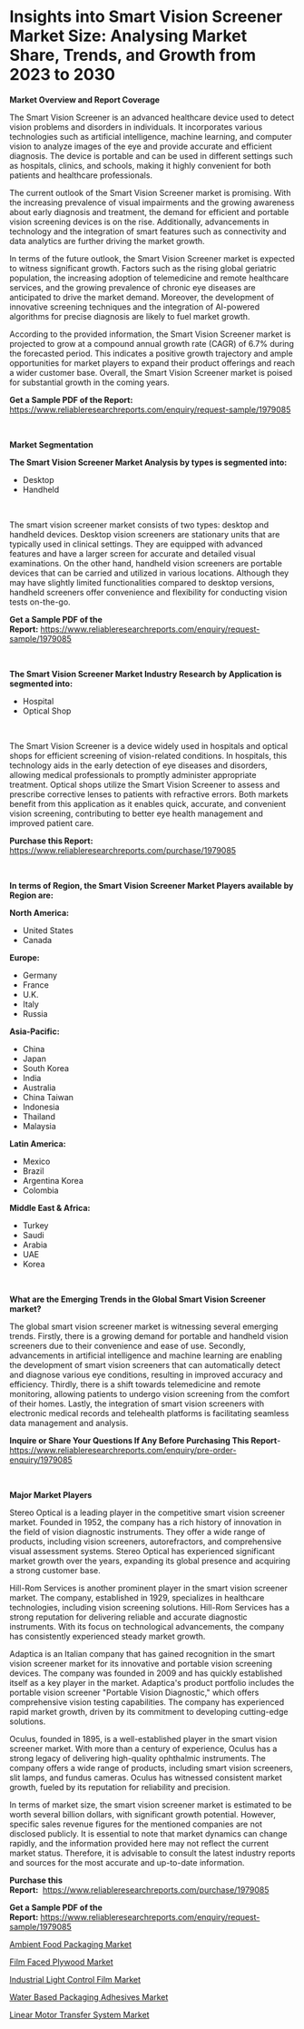 <p><h1>Insights into Smart Vision Screener Market Size: Analysing Market Share, Trends, and Growth from 2023 to 2030</h1></p><p><strong>Market Overview and Report Coverage</strong></p>
<p><p>The Smart Vision Screener is an advanced healthcare device used to detect vision problems and disorders in individuals. It incorporates various technologies such as artificial intelligence, machine learning, and computer vision to analyze images of the eye and provide accurate and efficient diagnosis. The device is portable and can be used in different settings such as hospitals, clinics, and schools, making it highly convenient for both patients and healthcare professionals.</p><p>The current outlook of the Smart Vision Screener market is promising. With the increasing prevalence of visual impairments and the growing awareness about early diagnosis and treatment, the demand for efficient and portable vision screening devices is on the rise. Additionally, advancements in technology and the integration of smart features such as connectivity and data analytics are further driving the market growth.</p><p>In terms of the future outlook, the Smart Vision Screener market is expected to witness significant growth. Factors such as the rising global geriatric population, the increasing adoption of telemedicine and remote healthcare services, and the growing prevalence of chronic eye diseases are anticipated to drive the market demand. Moreover, the development of innovative screening techniques and the integration of AI-powered algorithms for precise diagnosis are likely to fuel market growth.</p><p>According to the provided information, the Smart Vision Screener market is projected to grow at a compound annual growth rate (CAGR) of 6.7% during the forecasted period. This indicates a positive growth trajectory and ample opportunities for market players to expand their product offerings and reach a wider customer base. Overall, the Smart Vision Screener market is poised for substantial growth in the coming years.</p></p>
<p><strong>Get a Sample PDF of the Report:</strong> <a href="https://www.reliableresearchreports.com/enquiry/request-sample/1979085">https://www.reliableresearchreports.com/enquiry/request-sample/1979085</a></p>
<p>&nbsp;</p>
<p><strong>Market Segmentation</strong></p>
<p><strong>The Smart Vision Screener Market Analysis by types is segmented into:</strong></p>
<p><ul><li>Desktop</li><li>Handheld</li></ul></p>
<p>&nbsp;</p>
<p><p>The smart vision screener market consists of two types: desktop and handheld devices. Desktop vision screeners are stationary units that are typically used in clinical settings. They are equipped with advanced features and have a larger screen for accurate and detailed visual examinations. On the other hand, handheld vision screeners are portable devices that can be carried and utilized in various locations. Although they may have slightly limited functionalities compared to desktop versions, handheld screeners offer convenience and flexibility for conducting vision tests on-the-go.</p></p>
<p><strong>Get a Sample PDF of the Report:</strong>&nbsp;<a href="https://www.reliableresearchreports.com/enquiry/request-sample/1979085">https://www.reliableresearchreports.com/enquiry/request-sample/1979085</a></p>
<p>&nbsp;</p>
<p><strong>The Smart Vision Screener Market Industry Research by Application is segmented into:</strong></p>
<p><ul><li>Hospital</li><li>Optical Shop</li></ul></p>
<p>&nbsp;</p>
<p><p>The Smart Vision Screener is a device widely used in hospitals and optical shops for efficient screening of vision-related conditions. In hospitals, this technology aids in the early detection of eye diseases and disorders, allowing medical professionals to promptly administer appropriate treatment. Optical shops utilize the Smart Vision Screener to assess and prescribe corrective lenses to patients with refractive errors. Both markets benefit from this application as it enables quick, accurate, and convenient vision screening, contributing to better eye health management and improved patient care.</p></p>
<p><strong>Purchase this Report:</strong>&nbsp; <a href="https://www.reliableresearchreports.com/purchase/1979085">https://www.reliableresearchreports.com/purchase/1979085</a></p>
<p>&nbsp;</p>
<p><strong>In terms of Region, the Smart Vision Screener Market Players available by Region are:</strong></p>
<p>
    <p> <strong> North America: </strong>
        <ul>
            <li>United States</li>
            <li>Canada</li>
        </ul>
        </p> 
    <p> <strong> Europe: </strong>
        <ul>
            <li>Germany</li>
            <li>France</li>
            <li>U.K.</li>
            <li>Italy</li>
            <li>Russia</li>
        </ul>
        </p> 
    <p> <strong> Asia-Pacific: </strong>
        <ul>
            <li>China</li>
            <li>Japan</li>
            <li>South Korea</li>
            <li>India</li>
            <li>Australia</li>
            <li>China Taiwan</li>
            <li>Indonesia</li>
            <li>Thailand</li>
            <li>Malaysia</li>
        </ul>
        </p> 
    <p> <strong> Latin America: </strong>
        <ul>
            <li>Mexico</li>
            <li>Brazil</li>
            <li>Argentina Korea</li>
            <li>Colombia</li>
        </ul>
        </p> 
    <p> <strong> Middle East & Africa: </strong>
        <ul>
            <li>Turkey</li>
            <li>Saudi</li>
            <li>Arabia</li>
            <li>UAE</li>
            <li>Korea</li>
        </ul>
    </p>
    </p>
<p>&nbsp;</p>
<p><strong>What are the Emerging Trends in the Global Smart Vision Screener market?</strong></p>
<p><p>The global smart vision screener market is witnessing several emerging trends. Firstly, there is a growing demand for portable and handheld vision screeners due to their convenience and ease of use. Secondly, advancements in artificial intelligence and machine learning are enabling the development of smart vision screeners that can automatically detect and diagnose various eye conditions, resulting in improved accuracy and efficiency. Thirdly, there is a shift towards telemedicine and remote monitoring, allowing patients to undergo vision screening from the comfort of their homes. Lastly, the integration of smart vision screeners with electronic medical records and telehealth platforms is facilitating seamless data management and analysis.</p></p>
<p><strong>Inquire or Share Your Questions If Any Before Purchasing This Report</strong>- <a href="https://www.reliableresearchreports.com/enquiry/pre-order-enquiry/1979085">https://www.reliableresearchreports.com/enquiry/pre-order-enquiry/1979085</a></p>
<p>&nbsp;</p>
<p><strong>Major Market Players</strong></p>
<p><p>Stereo Optical is a leading player in the competitive smart vision screener market. Founded in 1952, the company has a rich history of innovation in the field of vision diagnostic instruments. They offer a wide range of products, including vision screeners, autorefractors, and comprehensive visual assessment systems. Stereo Optical has experienced significant market growth over the years, expanding its global presence and acquiring a strong customer base.</p><p>Hill-Rom Services is another prominent player in the smart vision screener market. The company, established in 1929, specializes in healthcare technologies, including vision screening solutions. Hill-Rom Services has a strong reputation for delivering reliable and accurate diagnostic instruments. With its focus on technological advancements, the company has consistently experienced steady market growth.</p><p>Adaptica is an Italian company that has gained recognition in the smart vision screener market for its innovative and portable vision screening devices. The company was founded in 2009 and has quickly established itself as a key player in the market. Adaptica's product portfolio includes the portable vision screener "Portable Vision Diagnostic," which offers comprehensive vision testing capabilities. The company has experienced rapid market growth, driven by its commitment to developing cutting-edge solutions.</p><p>Oculus, founded in 1895, is a well-established player in the smart vision screener market. With more than a century of experience, Oculus has a strong legacy of delivering high-quality ophthalmic instruments. The company offers a wide range of products, including smart vision screeners, slit lamps, and fundus cameras. Oculus has witnessed consistent market growth, fueled by its reputation for reliability and precision.</p><p>In terms of market size, the smart vision screener market is estimated to be worth several billion dollars, with significant growth potential. However, specific sales revenue figures for the mentioned companies are not disclosed publicly. It is essential to note that market dynamics can change rapidly, and the information provided here may not reflect the current market status. Therefore, it is advisable to consult the latest industry reports and sources for the most accurate and up-to-date information.</p></p>
<p><strong>Purchase this Report:</strong>&nbsp;&nbsp;<a href="https://www.reliableresearchreports.com/purchase/1979085">https://www.reliableresearchreports.com/purchase/1979085</a></p>
<p></p>
<p><strong>Get a Sample PDF of the Report:</strong>&nbsp;<a href="https://www.reliableresearchreports.com/enquiry/request-sample/1979085">https://www.reliableresearchreports.com/enquiry/request-sample/1979085</a></p>
<p><p><a href="https://medium.com/@bethhermann2023/ambient-food-packaging-market-insight-market-trends-growth-forecasted-from-2023-to-2030-f463317b0b7e">Ambient Food Packaging Market</a></p><p><a href="https://medium.com/@orphabrakus2023/film-faced-plywood-market-insights-into-market-cagr-market-trends-and-growth-strategies-55a93954458a">Film Faced Plywood Market</a></p><p><a href="https://github.com/aliciawhite5576/Market-Research-Report-List-1/blob/main/industrial-light-control-film-market.md">Industrial Light Control Film Market</a></p><p><a href="https://medium.com/@rosaleekoss/water-based-packaging-adhesives-market-insight-market-trends-growth-forecasted-from-2023-to-2030-fa094b045d40">Water Based Packaging Adhesives Market</a></p><p><a href="https://github.com/marloy8/Market-Research-Report-List-1/blob/main/linear-motor-transfer-system-market.md">Linear Motor Transfer System Market</a></p></p>
